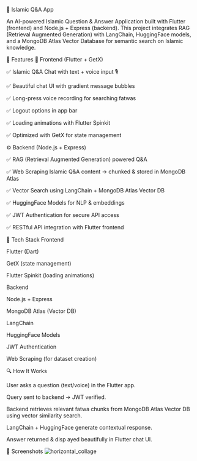 🕌 Islamic Q&A App

An AI-powered Islamic Question & Answer Application built with Flutter (frontend) and Node.js + Express (backend).
This project integrates RAG (Retrieval Augmented Generation) with LangChain, HuggingFace models, and a MongoDB Atlas Vector Database for semantic search on Islamic knowledge.

🚀 Features
📱 Frontend (Flutter + GetX)

✅ Islamic Q&A Chat with text + voice input 🎙️

✅ Beautiful chat UI with gradient message bubbles

✅ Long-press voice recording for searching fatwas

✅ Logout options in app bar

✅ Loading animations with Flutter Spinkit

✅ Optimized with GetX for state management

⚙️ Backend (Node.js + Express)

✅ RAG (Retrieval Augmented Generation) powered Q&A

✅ Web Scraping Islamic Q&A content → chunked & stored in MongoDB Atlas

✅ Vector Search using LangChain + MongoDB Atlas Vector DB

✅ HuggingFace Models for NLP & embeddings

✅ JWT Authentication for secure API access

✅ RESTful API integration with Flutter frontend

🧠 Tech Stack
Frontend

Flutter (Dart)

GetX (state management)

Flutter Spinkit (loading animations)

Backend

Node.js + Express

MongoDB Atlas (Vector DB)

LangChain

HuggingFace Models

JWT Authentication

Web Scraping (for dataset creation)

🔍 How It Works

User asks a question (text/voice) in the Flutter app.

Query sent to backend → JWT verified.

Backend retrieves relevant fatwa chunks from MongoDB Atlas Vector DB using vector similarity search.

LangChain + HuggingFace generate contextual response.

Answer returned & disp
ayed beautifully in Flutter chat UI.

📸 Screenshots
![horizontal_collage](https://github.com/user-attachments/assets/2e976e98-9e33-40bf-8207-e21ba9ea303a)




